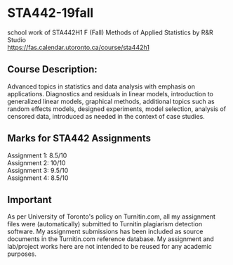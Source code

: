 # STA442-19fall
school work of STA442H1 F (Fall) Methods of Applied Statistics by R&amp;R Studio\
https://fas.calendar.utoronto.ca/course/sta442h1
## Course Description:
Advanced topics in statistics and data analysis with emphasis on applications. Diagnostics and residuals in linear models, introduction to generalized linear models, graphical methods, additional topics such as random effects models, designed experiments, model selection, analysis of censored data, introduced as needed in the context of case studies.
## Marks for STA442 Assignments
Assignment 1: 8.5/10 \
Assignment 2: 10/10 \
Assignment 3: 9.5/10 \
Assignment 4: 8.5/10 
## Important
As per University of Toronto's policy on Turnitin.com, all my assignment files were (automatically) submitted to Turnitin plagiarism detection software. My assignment submissions has been included as source documents in the Turnitin.com reference database. My assignment and lab/project works here are not intended to be reused for any academic purposes.
